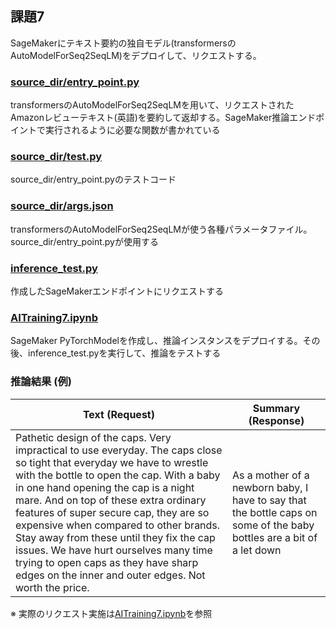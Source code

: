 ## 課題7
SageMakerにテキスト要約の独自モデル(transformersのAutoModelForSeq2SeqLM)をデプロイして、リクエストする。


### [source_dir/entry_point.py](./source_dir/entry_point.py)
transformersのAutoModelForSeq2SeqLMを用いて、リクエストされたAmazonレビューテキスト(英語)を要約して返却する。SageMaker推論エンドポイントで実行されるように必要な関数が書かれている

### [source_dir/test.py](./source_dir/test.py)
source_dir/entry_point.pyのテストコード

### [source_dir/args.json](./source_dir/args.json)
transformersのAutoModelForSeq2SeqLMが使う各種パラメータファイル。source_dir/entry_point.pyが使用する

### [inference_test.py](./inference_test.py)
作成したSageMakerエンドポイントにリクエストする

### [AITraining7.ipynb](./AITraining7.ipynb)
SageMaker PyTorchModelを作成し、推論インスタンスをデプロイする。その後、inference_test.pyを実行して、推論をテストする

### 推論結果 (例)
|  Text (Request)  |  Summary (Response)  |
| ---- | ---- |
| Pathetic design of the caps. Very impractical to use everyday. The caps close so tight that everyday we have to wrestle with the bottle to open the cap. With a baby in one hand opening the cap is a night mare. And on top of these extra ordinary features of super secure cap, they are so expensive when compared to other brands. Stay away from these until they fix the cap issues. We have hurt ourselves many time trying to open caps as they have sharp edges on the inner and outer edges. Not worth the price. | As a mother of a newborn baby, I have to say that the bottle caps on some of the baby bottles are a bit of a let down |

※ 実際のリクエスト実施は[AITraining7.ipynb](./AITraining7.ipynb)を参照